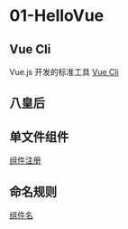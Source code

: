 # 01-HelloVue

## Vue Cli 
Vue.js 开发的标准工具 [Vue Cli](https://cli.vuejs.org/zh/)

## 八皇后

## 单文件组件
[组件注册](https://cn.vuejs.org/v2/guide/components-registration.html)

## 命名规则
[组件名](https://cn.vuejs.org/v2/guide/components-registration.html#%E7%BB%84%E4%BB%B6%E5%90%8D)
